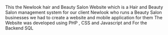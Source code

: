 This the Newlook hair and Beauty Salon Website which is a Hair and Beauty Salon management system for our client Newlook who runs a Beauty Salon businesses we had to create a website and mobile application for them 
The Website was developed using PHP , CSS and Javascript and For the Backend SQL
